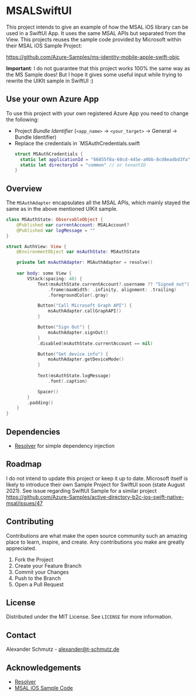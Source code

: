 # MSALSwiftUI

This project intends to give an example of how the MSAL iOS library can be used in a SwiftUI App. 
It uses the same MSAL APIs but separated from the View. 
This projects reuses the sample code provided by Microsoft within their MSAL iOS Sample Project:

https://github.com/Azure-Samples/ms-identity-mobile-apple-swift-objc

**Important**: I do not guarantee that this project works 100% the same way as the MS Sample does! But I hope it gives some useful input while trying to rewrite the UIKIt sample in SwiftUI :)



## Use your own Azure App

To use this project with your own registered Azure App you need to change the following:
* Project *Bundle Identifier* (`<app_name>` -> `<your_target>` -> General -> Bundle Identifier)
* Replace the credentials in `MSAuthCredentials.swift
  ```swift
  struct MSAuthCredentials {
    static let applicationId = "66855f8a-60cd-445e-a9bb-8cd8eadbd3fa" // or clientID
    static let directoryId = "common" // or tenantID
  }
  ```


## Overview
The `MSAuthAdapter` encapsulates all the MSAL APIs, which mainly stayed the same as in the above mentioned UIKit sample.

```swift
class MSAuthState: ObservableObject {
    @Published var currentAccount: MSALAccount?
    @Published var logMessage = ""
}

struct AuthView: View {
    @EnvironmentObject var msAuthState: MSAuthState

    private let msAuthAdapter: MSAuthAdapter = resolve()
    
    var body: some View {
        VStack(spacing: 40) {
            Text(msAuthState.currentAccount?.username ?? "Signed out")
                .frame(maxWidth: .infinity, alignment: .trailing)
                .foregroundColor(.gray)

            Button("Call Microsoft Graph API") {
                msAuthAdapter.callGraphAPI()
            }

            Button("Sign Out") {
                msAuthAdapter.signOut()
            }
            .disabled(msAuthState.currentAccount == nil)

            Button("Get device info") {
                msAuthAdapter.getDeviceMode()
            }
            
            Text(msAuthState.logMessage)
                .font(.caption)

            Spacer()
        }
        .padding()
    }
}

```


## Dependencies
* [Resolver](https://github.com/hmlongco/Resolver) for simple dependency injection


## Roadmap

I do not intend to update this project or keep it up to date. 
Microsoft itself is likely to introduce their own Sample Project for SwiftUI soon (state August 2021).
See issue regarding SwiftUI Sample for a similar project https://github.com/Azure-Samples/active-directory-b2c-ios-swift-native-msal/issues/47


## Contributing

Contributions are what make the open source community such an amazing place to learn, inspire, and create. Any contributions you make are greatly appreciated.

1. Fork the Project
2. Create your Feature Branch
3. Commit your Changes
4. Push to the Branch
5. Open a Pull Request


## License

Distributed under the MIT License. See `LICENSE` for more information.


## Contact

Alexander Schmutz - alexander@t-schmutz.de


## Acknowledgements
* [Resolver](https://github.com/hmlongco/Resolver)
* [MSAL iOS Sample Code](https://github.com/AzureAD/microsoft-authentication-library-for-objc)
